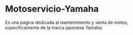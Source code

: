 # Motoservicio-Yamaha
Es una pagina dedicada al mantenimiento y venta de motos, específicamente de la marca japonesa Yamaha.
